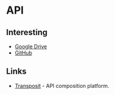 # API

## Interesting

- [Google Drive](https://github.com/prasmussen/gdrive)
- [GitHub](https://developer.github.com/v3/)

## Links

- [Transposit](https://www.transposit.com/) - API composition platform.
